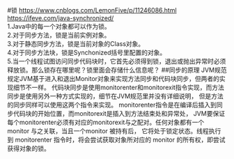 #锁
      https://www.cnblogs.com/LemonFive/p/11246086.html
      https://ifeve.com/java-synchronized/  
      1.Java中的每一个对象都可以作为锁。  
      2.对于同步方法，锁是当前实例对象。  
      3.对于静态同步方法，锁是当前对象的Class对象。  
      4.对于同步方法块，锁是Synchonized括号里配置的对象。  
      5.当一个线程试图访问同步代码块时，它首先必须得到锁，退出或抛出异常时必须释放锁。那么锁存在哪里呢？锁里面会存储什么信息呢？
##同步的原理
      JVM规范规定JVM基于进入和退出Monitor对象来实现方法同步和代码块同步，但两者的实现细节不一样。
      代码块同步是使用monitorenter和monitorexit指令实现，而方法同步是使用另外一种方式实现的，细节在JVM规范里并没有详细说明，
      但是方法的同步同样可以使用这两个指令来实现。
      monitorenter指令是在编译后插入到同步代码块的开始位置，而monitorexit是插入到方法结束处和异常处， 
      JVM要保证每个monitorenter必须有对应的monitorexit与之配对。任何对象都有一个 monitor 与之关联，当且一个monitor 被持有后，
      它将处于锁定状态。线程执行到 monitorenter 指令时，将会尝试获取对象所对应的 monitor 的所有权，即尝试获得对象的锁。
